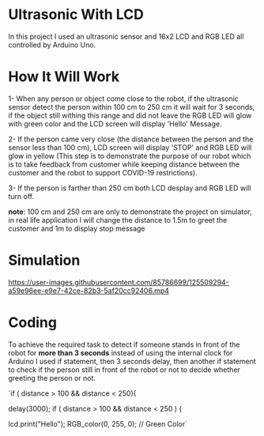# Ultrasonic With LCD

In this project I used an ultrasonic sensor and 16x2 LCD and RGB LED all controlled by Arduino Uno.


# How It Will Work

1- When any person or object come close to the robot, if the ultrasonic sensor detect the person within 100 cm to 250 cm it will wait for 3 seconds, if the object still withing this range and did not leave the RGB LED will glow with green color and the LCD screen will display 'Hello' Message.

2- If the person came very close (the distance between the person and the sensor less than 100 cm), LCD screen will display 'STOP' and RGB LED will glow in yellow (This step is to demonstrate the purpose of our robot which is to take feedback from customer while keeping distance between the customer and the robot to support COVID-19 restrictions).

3- If the person is farther than 250 cm both LCD desplay and RGB LED will turn off.

**note**: 100 cm and 250 cm are only to demonstrate the project on simulator, in real life application I will change the distance to 1.5m to greet the customer and 1m to display stop message


# Simulation


https://user-images.githubusercontent.com/85786699/125509294-a59e96ee-e9e7-42ce-82b3-5af20cc92406.mp4


# Coding

To achieve the required task to detect if someone stands in front of the robot for **more than 3 seconds** instead of using the internal clock for Arduino I used if statement, then 3 seconds delay, then another if statement to check if the person still in front of the robot or not to decide whether greeting the person or not.

`if ( distance > 100 && distance < 250){
    
  delay(3000);
  if ( distance > 100 && distance < 250 )
  {
    
  lcd.print("Hello");
  RGB_color(0, 255, 0); // Green Color`
